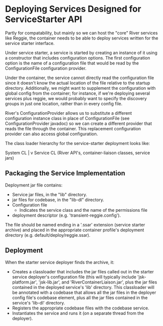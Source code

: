Deploying Services Designed for ServiceStarter API
==================================================

Partly for compatability, but mainly so we can host the "core" River services
like Reggie, the container needs to be able to deploy services written for the
service starter interface.

Under service starter, a service is started by creating an instance of it
using a constructor that includes configuration options.  The first
configuration option is the name of a configuration file that would be read
by the ConfigurationFile configuration provider.

Under the container, the service cannot directly read the configuration file
since it doesn't know the actual location of the file relative to the startup
directory.  Additionally, we might want to supplement the configuration with
global config from the container; for instance, if we're deploying several
services plus reggie, we would probably want to specify the discovery groups
in just one location, rather than in every config file.

River's ConfigurationProvider allows us to substitute a different configuration
instance class in place of ConfigurationFile (see ConfigurationProvider javadoc)
so we can create a different provider that reads the file through the container.
This replacement configuration provider can also access global configuration.

The class loader hierarchy for the service-starter deployment looks like:

System CL
  |
  v
Service CL (River API's, container-liaison classes, service jars)

Packaging the Service Implementation
------------------------------------
Deployment jar file contains:

- Service jar files, in the "lib" directory.
- jar files for codebase, in the "lib-dl" directory.
- Configuration file
    - Indicates the service class and the name of the permissions file
- deployment descriptor (e.g. 'transient-reggie.config').

The file should be named ending in a '.ssar' extension (service starter archive)
and placed in the appropriate container profile's deployment directory (e.g.
default/deploy/reggie.ssar).

Deployment
----------
When the starter service deployer finds the archive, it:
- Creates a classloader that includes the jar files called out in the
starter service deployer's configuration file (this will typically include
'jsk-platform.jar', 'jsk-lib.jar', and 'RiverContainerLiaison.jar', plus the
jar files contained in the deployed service's 'lib' directory.  This
classloader will be annotated with a codebase that allows all the jar files in
the deployer config file's codebase element, plus all the jar files contained
in the service's 'lib-dl' directory.
- Registers the appropriate codebase files with the codebase service.
- Instantiates the service and runs it (on a separate thread from the deployer).
